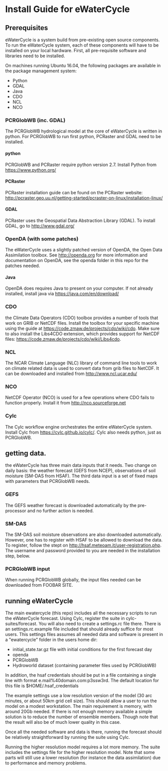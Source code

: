 # Install Guide for eWaterCycle

## Prerequisites
eWaterCycle is a system build from pre-existing open source components. To run the eWaterCycle system, each of these components will have to be installed on your local hardware. First, all pre-requisite software and libraries need to be installed.

On machines running Ubuntu 16.04, the following packages are available in the package management system:
- Python
- GDAL
- Java
- CDO
- NCL
- NCO

### PCRGlobWB (inc. GDAL)
The PCRGlobWB hydrological model at the core of eWaterCycle is written in python. For PCRGlobWB to run first python, PCRaster and GDAL need to be installed.
#### python
PCRGlobWB and PCRaster require python version 2.7. Install Python from https://www.python.org/
#### PCRaster
PCRaster installation guide can be found on the PCRaster website: http://pcraster.geo.uu.nl/getting-started/pcraster-on-linux/installation-linux/
#### GDAL
PCRaster uses the Geospatial Data Abstraction Library (GDAL). To install GDAL, go to http://www.gdal.org/ 

### OpenDA (with some patches)

The eWaterCycle uses a slightly patched version of OpenDA, the Open Data Assimilation toolbox. See http://openda.org for more information and documentation on OpenDA, see the openda folder in this repo for the patches needed.

#### Java
OpenDA does requires Java to present on your computer. If not already installed, install java via https://java.com/en/download/

### CDO
the Climate Data Operators (CDO) toolbox provides a number of tools that work on GRIB or NetCDF files. Install the toolbox for your specific machine using the guide at https://code.zmaw.de/projects/cdo/wiki/cdo. Make sure to also install the Libs4CDO extension, which provides support for NetCDF files: https://code.zmaw.de/projects/cdo/wiki/Libs4cdo.

### NCL
The NCAR Climate Language (NLC) library of command line tools to work on climate related data is used to convert data from grib files to NetCDF. It can be downloaded and installed from http://www.ncl.ucar.edu/

### NCO

NetCDF Operator (NCO) is used for a few operations where CDO fails to function properly. Install it from http://nco.sourceforge.net

### Cylc
The Cylc workflow engine orchestrates the entire eWaterCycle system. Install Cylc from https://cylc.github.io/cylc/. Cylc also needs python, just as PCRGlobWB.

## getting data.
the eWaterCycle has three main data inputs that it needs. Two change on daily basis: the weather forecast (GEFS from NCEP), observations of soil moisture (SM-DAS from HSAF). The third data input is a set of fixed maps with parameters that PCRGlobWB needs.
### GEFS
The GEFS weather forecast is downloaded automatically by the pre-processor and no further action is needed.

### SM-DAS
The SM-DAS soil moisture observations are also downloaded automatically. However, one has to register with HSAF to be allowed to download the data. To register, follow the stept on http://hsaf.meteoam.it/user-registration.php. The username and password provided to you are needed in the installation step, below.

### PCRGlobWB input
When running PCRGlobWB globally, the input files needed can be downloaded from FOOBAR SITE. 

## running eWaterCycle

The main ewatercycle (this repo) includes all the necessary scripts to run the eWaterCycle forecast. Using Cylc, register the suite in cylc-suites/forecast. You will also need to create a settings.rc file there. There is an settings.rc.example file included that should already suffice for most users. This settings files assumes all needed data and software is present in a "ewatercycle" folder in the users home dir:

- initial_state.tar.gz file with initial conditions for the first forecast day
- openda
- PCRGlobWB
- Hydroworld dataset (containing parameter files used by PCRGlobWB)

In addition, the hsaf credentials should be put in a file containing a single line with format e.mail%40domain.com:p3ssw3rd. The default location for this file is $HOME/.hsaf_credentials

The example settings use a low resolution version of the model (30 arc minutes, or about 50km grid cell size). This should allow a user to run the model on a modest workstation. The main requirement is memory, with around 20Gb needed. If there is not enough memory available a simple solution is to reduce the number of ensemble members. Though note that the result will also be of much lower quality in this case.

Once all the needed software and data is there, running the forecast should be relatively straightforward by running the suite using Cylc.

Running the higher resolution model requires a lot more memory. The suite includes the settings file for the higher resolution model. Note that some parts will still use a lower resolution (for instance the data assimilation) due to performance and memory problems.
